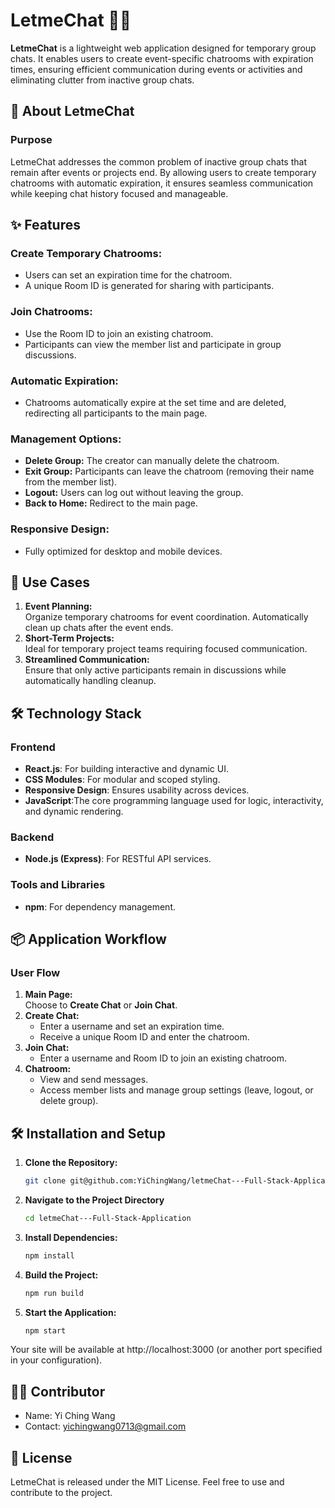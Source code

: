 # LetmeChat 📱💬

**LetmeChat** is a lightweight web application designed for temporary group chats. It enables users to create event-specific chatrooms with expiration times, ensuring efficient communication during events or activities and eliminating clutter from inactive group chats.

## 🚀 About LetmeChat

### Purpose

LetmeChat addresses the common problem of inactive group chats that remain after events or projects end. By allowing users to create temporary chatrooms with automatic expiration, it ensures seamless communication while keeping chat history focused and manageable.

## ✨ Features

### Create Temporary Chatrooms:

- Users can set an expiration time for the chatroom.
- A unique Room ID is generated for sharing with participants.

### Join Chatrooms:

- Use the Room ID to join an existing chatroom.
- Participants can view the member list and participate in group discussions.

### Automatic Expiration:

- Chatrooms automatically expire at the set time and are deleted, redirecting all participants to the main page.

### Management Options:

- **Delete Group:** The creator can manually delete the chatroom.
- **Exit Group:** Participants can leave the chatroom (removing their name from the member list).
- **Logout:** Users can log out without leaving the group.
- **Back to Home:** Redirect to the main page.

### Responsive Design:

- Fully optimized for desktop and mobile devices.

## 🎯 Use Cases

1. **Event Planning:**  
   Organize temporary chatrooms for event coordination. Automatically clean up chats after the event ends.
2. **Short-Term Projects:**  
   Ideal for temporary project teams requiring focused communication.
3. **Streamlined Communication:**  
   Ensure that only active participants remain in discussions while automatically handling cleanup.

## 🛠 Technology Stack

### Frontend

- **React.js**: For building interactive and dynamic UI.
- **CSS Modules**: For modular and scoped styling.
- **Responsive Design**: Ensures usability across devices.
- **JavaScript**:The core programming language used for logic, interactivity, and dynamic rendering.

### Backend

- **Node.js (Express)**: For RESTful API services.

### Tools and Libraries

- **npm**: For dependency management.

## 📦 Application Workflow

### User Flow

1. **Main Page:**  
   Choose to **Create Chat** or **Join Chat**.
2. **Create Chat:**
   - Enter a username and set an expiration time.
   - Receive a unique Room ID and enter the chatroom.
3. **Join Chat:**
   - Enter a username and Room ID to join an existing chatroom.
4. **Chatroom:**
   - View and send messages.
   - Access member lists and manage group settings (leave, logout, or delete group).

## 🛠 Installation and Setup

1. **Clone the Repository:**

   ```bash
   git clone git@github.com:YiChingWang/letmeChat---Full-Stack-Application.git
   ```

2. **Navigate to the Project Directory**

   ```bash
   cd letmeChat---Full-Stack-Application
   ```

3. **Install Dependencies:**

   ```bash
   npm install
   ```

4. **Build the Project:**

   ```bash
   npm run build
   ```

5. **Start the Application:**

   ```bash
   npm start
   ```

Your site will be available at http://localhost:3000 (or another port specified in your configuration).

## 🧑‍💻 Contributor

- Name: Yi Ching Wang
- Contact: yichingwang0713@gmail.com

## 📜 License

LetmeChat is released under the MIT License. Feel free to use and contribute to the project.
